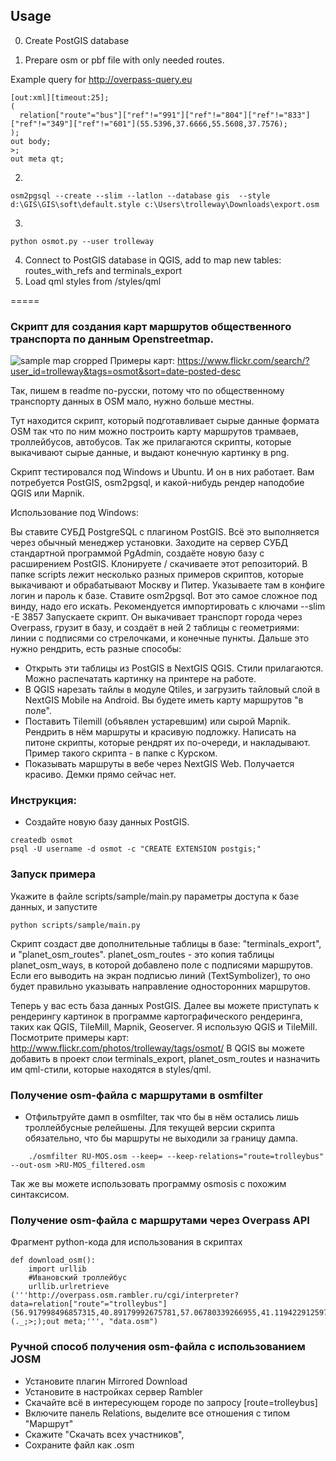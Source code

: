 
## Usage

0. Create PostGIS database

1. Prepare osm or pbf file with only needed routes. 

Example query for http://overpass-query.eu
```
[out:xml][timeout:25];
(
  relation["route"="bus"]["ref"!="991"]["ref"!="804"]["ref"!="833"]["ref"!="349"]["ref"!="601"](55.5396,37.6666,55.5608,37.7576);
);
out body;
>;
out meta qt;
```

2.
```
osm2pgsql --create --slim --latlon --database gis  --style d:\GIS\GIS\soft\default.style c:\Users\trolleway\Downloads\export.osm
```
3.
```
python osmot.py --user trolleway
```

4. Connect to PostGIS database in QGIS, add to map new tables: routes_with_refs and terminals_export
5. Load qml styles from /styles/qml

=====
### Скрипт для создания карт маршрутов общественного транспорта по данным Openstreetmap.
![sample map cropped](http://img-fotki.yandex.ru/get/9480/2107165.62/0_95e88_130b928c_orig)
Примеры карт: https://www.flickr.com/search/?user_id=trolleway&tags=osmot&sort=date-posted-desc

Так, пишем в readme по-русски, потому что по общественному транспорту данных в OSM мало, нужно больше местны.

Тут находится скрипт, который подготавливает сырые данные формата OSM так что по ним можно построить карту маршрутов трамваев, троллейбусов, автобусов. Так же прилагаются скрипты, которые выкачивают сырые данные, и выдают конечную картинку в png.

Скрипт тестировался под Windows и Ubuntu. И он в них работает. 
Вам потребуется PostGIS, osm2pgsql, и какой-нибудь рендер наподобие QGIS или Mapnik.

Использование под Windows:

Вы ставите СУБД PostgreSQL с плагином PostGIS. Всё это выполняется через обычный менеджер установки.
Заходите на сервер СУБД стандартной программой PgAdmin, создаёте новую базу с расширением PostGIS.
Клонируете / скачиваете этот репозиторий. В папке scripts лежит несколько разных примеров скриптов, которые выкачивают и обрабатывают Москву и Питер. 
Указываете там в конфиге логин и пароль к базе.
Ставите osm2pgsql. Вот это самое сложное под винду, надо его искать.
Рекомендуется импортировать с ключами --slim -E 3857
Запускаете скрипт. Он выкачивает транспорт города через Overpass, грузит в базу, и создаёт в ней 2 таблицы с геометриями: линии с подписями со стрелочками, и конечные пункты. 
Дальше это нужно рендрить, есть разные способы:

- Открыть эти таблицы из PostGIS в NextGIS QGIS. Стили прилагаются. Можно распечатать картинку на принтере на работе.
- В QGIS нарезать тайлы в модуле Qtiles, и загрузить тайловый слой в NextGIS Mobile на Android. Вы будете иметь карту маршрутов "в поле".
- Поставить Tilemill (объявлен устаревшим) или сырой Mapnik. Рендрить в нём маршруты и красивую подложку. Написать на питоне скрипты, которые рендрят их по-очереди, и накладывают. Пример такого скрипта - в папке с Курском.
- Показывать маршруты в вебе через NextGIS Web. Получается красиво. Демки прямо сейчас нет.

### Инструкция:

* Создайте новую базу данных PostGIS.
```
createdb osmot
psql -U username -d osmot -c "CREATE EXTENSION postgis;"
```

### Запуск примера
Укажите в файле scripts/sample/main.py параметры доступа к базе данных, и запустите 
```
python scripts/sample/main.py
```
Скрипт создаст две дополнительные таблицы в базе: "terminals_export", и "planet_osm_routes". 
planet_osm_routes - это копия таблицы planet_osm_ways, в которой добавлено поле с подписями маршрутов. Если его выводить на экран подписью линий (TextSymbolizer), то оно будет правильно указывать направление односторонних маршрутов. 

Теперь у вас есть база данных PostGIS. Далее вы можете приступать к рендерингу картинок в программе картографического рендеринга, таких как QGIS, TileMill, Mapnik, Geoserver. Я использую QGIS и TileMill. Посмотрите примеры карт: http://www.flickr.com/photos/trolleway/tags/osmot/
В QGIS вы можете добавить в проект слои terminals_export, planet_osm_routes и назначить им qml-стили, которые находятся в styles/qml.



### Получение osm-файла с маршрутами в osmfilter
* Отфильтруйте дамп в osmfilter, так что бы в нём остались лишь троллейбусные релейшены. Для текущей версии скрипта обязательно, что бы маршруты не выходили за границу дампа. 
```
    ./osmfilter RU-MOS.osm --keep= --keep-relations="route=trolleybus" --out-osm >RU-MOS_filtered.osm
```
Так же вы можете использовать программу osmosis с похожим синтаксисом.

### Получение osm-файла с маршрутами через Overpass API
Фрагмент python-кода для использования в скриптах
```
def download_osm():
    import urllib
    #Ивановский троллейбус
    urllib.urlretrieve ('''http://overpass.osm.rambler.ru/cgi/interpreter?data=relation["route"="trolleybus"](56.917998496857315,40.89179992675781,57.06780339266955,41.119422912597656);(._;>;);out meta;''', "data.osm")

```


### Ручной способ получения osm-файла с использованием JOSM 
* Установите плагин Mirrored Download 
* Установите в настройках сервер Rambler
* Скачайте всё в интересующем городе по запросу [route=trolleybus]
* Включите панель Relations, выделите все отношения с типом "Маршрут"
* Скажите "Скачать всех участников",
* Сохраните файл как .osm




